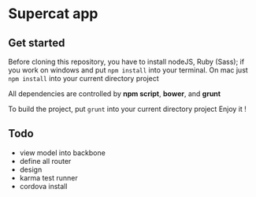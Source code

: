 Supercat app
===================
## Get started

Before cloning this repository, you have to install nodeJS, Ruby (Sass);
if you work on windows and put `npm install` into your terminal.
On mac just `npm install` into your current directory project

All dependencies are controlled by **npm script**, **bower**, and **grunt**

To build the project, put `grunt` into your current directory project
Enjoy it !

## Todo

- view model into backbone
- define all router
- design
- karma test runner
- cordova install
